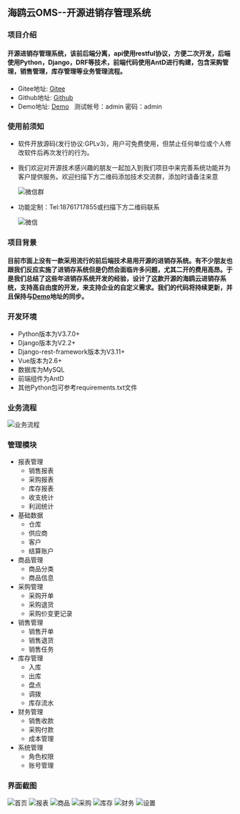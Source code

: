 ## 海鸥云OMS--开源进销存管理系统
### 项目介绍
#### 开源进销存管理系统，该前后端分离，api使用restful协议，方便二次开发，后端使用Python，Django，DRF等技术，前端代码使用AntD进行构建，包含采购管理，销售管理，库存管理等业务管理流程。
* Gitee地址: [Gitee](https://gitee.com/haioucloud/oms)
* Github地址: [Github](https://github.com/lianzhanshu/oms)
* Demo地址: [Demo](http://oms.haioucloud.com/) &nbsp;&nbsp;测试帐号：admin  密码：admin

### 使用前须知
* 软件开放源码(发行协议:GPLv3)，用户可免费使用，但禁止任何单位或个人修改软件后再次发行的行为。
* 我们欢迎对开源技术感兴趣的朋友一起加入到我们项目中来完善系统功能并为客户提供服务。欢迎扫描下方二维码添加技术交流群，添加时请备注来意

   ![微信群](https://gitee.com/haioucloud/oms/raw/main/raw/%E5%BE%AE%E4%BF%A1%E7%BE%A4.png)
* 功能定制：Tel:18761717855或扫描下方二维码联系

   ![微信](https://gitee.com/haioucloud/oms/raw/main/raw/%E5%BE%AE%E4%BF%A1.png)

### 项目背景
#### 目前市面上没有一款采用流行的前后端技术易用开源的进销存系统。有不少朋友也跟我们反应实施了进销存系统但是仍然会面临许多问题，尤其二开的费用高昂。于是我们总结了这些年进销存系统开发的经验，设计了这款开源的海鸥云进销存系统，支持高自由度的开发，来支持企业的自定义需求。我们的代码将持续更新，并且保持与[Demo](http://oms.haioucloud.com/)地址的同步。

### 开发环境
* Python版本为V3.7.0+
* Django版本为V2.2+
* Django-rest-framework版本为V3.11+
* Vue版本为2.6+
* 数据库为MySQL
* 前端组件为AntD
* 其他Python包可参考requirements.txt文件

### 业务流程
![业务流程](https://gitee.com/haioucloud/oms/raw/main/raw/OMS%20Flow.JPG)

### 管理模块
* 报表管理 
   * 销售报表
   * 采购报表
   * 库存报表
   * 收支统计
   * 利润统计
* 基础数据 
   * 仓库
   * 供应商
   * 客户
   * 结算账户
* 商品管理
   * 商品分类
   * 商品信息
* 采购管理
   * 采购开单
   * 采购退货
   * 采购价变更记录
* 销售管理
   * 销售开单
   * 销售退货
   * 销售任务
* 库存管理
   * 入库
   * 出库
   * 盘点
   * 调拨
   * 库存流水
* 财务管理
   * 销售收款
   * 采购付款
   * 成本管理
* 系统管理
   * 角色权限
   * 账号管理

### 界面截图
![首页](https://gitee.com/haioucloud/oms/raw/main/raw/%E9%A6%96%E9%A1%B5.png)
![报表](https://gitee.com/haioucloud/oms/raw/main/raw/%E6%8A%A5%E8%A1%A8.png)
![商品](https://gitee.com/haioucloud/oms/raw/main/raw/%E5%95%86%E5%93%81.png)
![采购](https://gitee.com/haioucloud/oms/raw/main/raw/%E9%87%87%E8%B4%AD.png)
![库存](https://gitee.com/haioucloud/oms/raw/main/raw/%E5%BA%93%E5%AD%98.png)
![财务](https://gitee.com/haioucloud/oms/raw/main/raw/%E8%B4%A2%E5%8A%A1.png)
![设置](https://gitee.com/haioucloud/oms/raw/main/raw/%E8%AE%BE%E7%BD%AE.png)